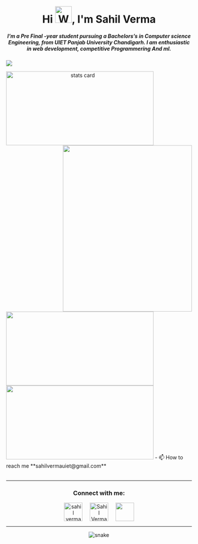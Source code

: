 <h1 align="center">Hi <img src="https://raw.githubusercontent.com/nixin72/nixin72/master/wave.gif" 
         alt="Waving hand animated gif"
         height="45"
         width="45" />, I'm Sahil Verma</h1>
<h5 align="center">
I’m a Pre Final -year student pursuing a Bachelors’s in Computer science Engineering, from UIET Panjab University Chandigarh. I am enthusiastic in web development, competitive Programmering And ml. 
</h5>
<p align="left"> <img src="https://komarev.com/ghpvc/?username=sahilverma3120&label=Profile%20views&color=0e75b6&style=flat%22%20alt=%22sahilverma3120" /> </p>
<p>
<a align= "center" href="https://github.com/sahilverma3120">
<img alt= "stats card" height="200px" width="400" src="https://github-readme-streak-stats.herokuapp.com/?user=sahilverma3120&theme=radical">
<img align="right" height="450" width="350" src="https://i2.wp.com/allhtaccess.info/wp-content/uploads/2018/03/programming.gif?fit=1281%2C716&ssl=1" /> </a>
</p>
<img height="200px" width="400" src="https://github-readme-stats.vercel.app/api?username=sahilverma3120&count_private=true&theme=radical&show_icons=true" />
<img height="200px" width="400" src="https://github-readme-stats.vercel.app/api/top-langs/?username=sahilverma3120&layout=compact&theme=radical" />
- 📫 How to reach me **sahilvermauiet@gmail.com**
<br><br>
<hr>

<h3 align="center">Connect with me:</h3>
<p align="center">
<a href="https://twitter.com/sahilverma" target="blank"><img align="center" src="https://img.icons8.com/cute-clipart/64/000000/twitter.png" alt="sahil verma" height="50" width="50" /></a> &nbsp;&nbsp;&nbsp;
<a href="https://www.linkedin.com/in/sahilverma01" target="blank"><img align="center" src="https://img.icons8.com/cute-clipart/64/000000/linkedin.png" alt=" Sahil  Verma" height="50" width="50" /></a>&nbsp;&nbsp;&nbsp;&nbsp;
<a href="https://instagram.com/_star_sahil" target="blank"><img align="center" src="https://img.icons8.com/cute-clipart/64/000000/instagram-new.png" alt="" height="50" width="50" /></a>
</p>

<hr>

<p align="center">
  <img src="https://github.com/ishikkkkaaaa/ishikkkkaaaa/raw/output/github-contribution-grid-snake.svg" alt="snake"></center>
</p>
